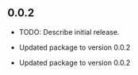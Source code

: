 ## 0.0.2

* TODO: Describe initial release.

- Updated package to version 0.0.2


- Updated package to version 0.0.2

